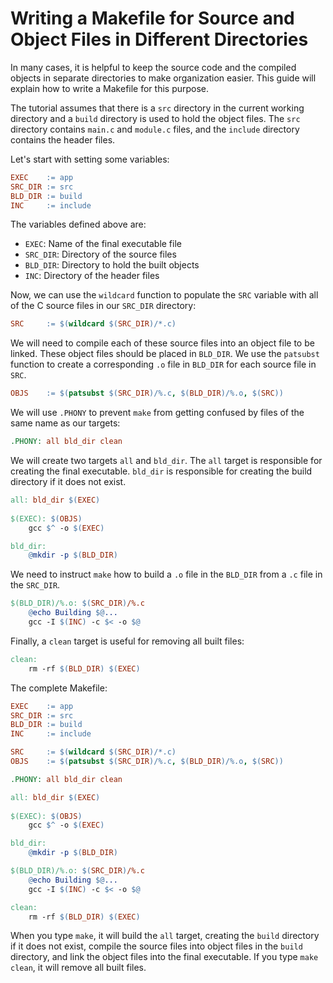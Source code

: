 # Writing a Makefile for Source and Object Files in Different Directories

In many cases, it is helpful to keep the source code and the compiled objects in separate directories to make organization easier. This guide will explain how to write a Makefile for this purpose. 

The tutorial assumes that there is a `src` directory in the current working directory and a `build` directory is used to hold the object files. The `src` directory contains `main.c` and `module.c` files, and the `include` directory contains the header files.

Let's start with setting some variables:

```makefile
EXEC    := app
SRC_DIR := src
BLD_DIR := build
INC     := include
```
The variables defined above are:
- `EXEC`: Name of the final executable file
- `SRC_DIR`: Directory of the source files
- `BLD_DIR`: Directory to hold the built objects
- `INC`: Directory of the header files

Now, we can use the `wildcard` function to populate the `SRC` variable with all of the C source files in our `SRC_DIR` directory:

```makefile
SRC     := $(wildcard $(SRC_DIR)/*.c)
```

We will need to compile each of these source files into an object file to be linked. These object files should be placed in `BLD_DIR`. We use the `patsubst` function to create a corresponding `.o` file in `BLD_DIR` for each source file in `SRC`.

```makefile
OBJS    := $(patsubst $(SRC_DIR)/%.c, $(BLD_DIR)/%.o, $(SRC))
```

We will use `.PHONY` to prevent `make` from getting confused by files of the same name as our targets:

```makefile
.PHONY: all bld_dir clean
```

We will create two targets `all` and `bld_dir`. The `all` target is responsible for creating the final executable. `bld_dir` is responsible for creating the build directory if it does not exist.

```makefile
all: bld_dir $(EXEC)
	
$(EXEC): $(OBJS)
	gcc $^ -o $(EXEC)

bld_dir:
	@mkdir -p $(BLD_DIR)
```

We need to instruct `make` how to build a `.o` file in the `BLD_DIR` from a `.c` file in the `SRC_DIR`. 

```makefile
$(BLD_DIR)/%.o: $(SRC_DIR)/%.c
	@echo Building $@...
	gcc -I $(INC) -c $< -o $@
```

Finally, a `clean` target is useful for removing all built files:

```makefile
clean:
	rm -rf $(BLD_DIR) $(EXEC)
```

The complete Makefile:

```makefile
EXEC    := app
SRC_DIR := src
BLD_DIR := build
INC     := include

SRC     := $(wildcard $(SRC_DIR)/*.c)
OBJS    := $(patsubst $(SRC_DIR)/%.c, $(BLD_DIR)/%.o, $(SRC))

.PHONY: all bld_dir clean

all: bld_dir $(EXEC)
	
$(EXEC): $(OBJS)
	gcc $^ -o $(EXEC)

bld_dir:
	@mkdir -p $(BLD_DIR)

$(BLD_DIR)/%.o: $(SRC_DIR)/%.c
	@echo Building $@...
	gcc -I $(INC) -c $< -o $@

clean:
	rm -rf $(BLD_DIR) $(EXEC)
```

When you type `make`, it will build the `all` target, creating the `build` directory if it does not exist, compile the source files into object files in the `build` directory, and link the object files into the final executable. If you type `make clean`, it will remove all built files.
